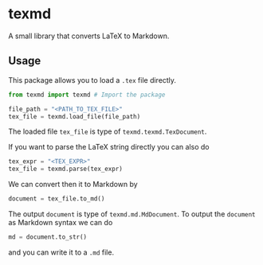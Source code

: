 # texmd
A small library that converts LaTeX to Markdown.

## Usage
This package allows you to load a `.tex` file directly.
```python
from texmd import texmd # Import the package

file_path = "<PATH_TO_TEX_FILE>"
tex_file = texmd.load_file(file_path)
```
The loaded file ```tex_file``` is type of ```texmd.texmd.TexDocument```.

If you want to parse the LaTeX string directly you can also do
```python
tex_expr = "<TEX_EXPR>"
tex_file = texmd.parse(tex_expr)
```

We can convert then it to Markdown by
```python
document = tex_file.to_md()
```
The output `document` is type of ```texmd.md.MdDocument```.
To output the `document` as Markdown syntax we can do
```python
md = document.to_str()
```
and you can write it to a `.md` file.

